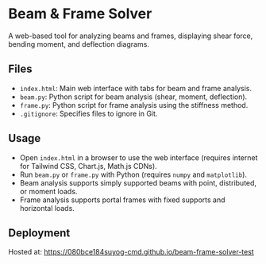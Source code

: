 # Beam & Frame Solver
A web-based tool for analyzing beams and frames, displaying shear force, bending moment, and deflection diagrams.

## Files
- `index.html`: Main web interface with tabs for beam and frame analysis.
- `beam.py`: Python script for beam analysis (shear, moment, deflection).
- `frame.py`: Python script for frame analysis using the stiffness method.
- `.gitignore`: Specifies files to ignore in Git.

## Usage
- Open `index.html` in a browser to use the web interface (requires internet for Tailwind CSS, Chart.js, Math.js CDNs).
- Run `beam.py` or `frame.py` with Python (requires `numpy` and `matplotlib`).
- Beam analysis supports simply supported beams with point, distributed, or moment loads.
- Frame analysis supports portal frames with fixed supports and horizontal loads.

## Deployment
Hosted at: https://080bce184suyog-cmd.github.io/beam-frame-solver-test